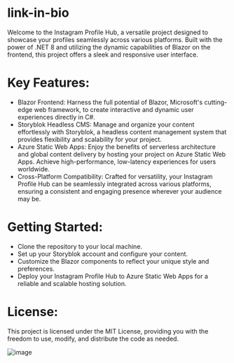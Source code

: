 # link-in-bio
Welcome to the Instagram Profile Hub, a versatile project designed to showcase your profiles seamlessly across various platforms. Built with the power of .NET 8 and utilizing the dynamic capabilities of Blazor on the frontend, this project offers a sleek and responsive user interface.

# Key Features:
  - Blazor Frontend: Harness the full potential of Blazor, Microsoft's cutting-edge web framework, to create interactive and dynamic user experiences directly in C#.
  - Storyblok Headless CMS: Manage and organize your content effortlessly with Storyblok, a headless content management system that provides flexibility and scalability for your project.
  - Azure Static Web Apps: Enjoy the benefits of serverless architecture and global content delivery by hosting your project on Azure Static Web Apps. Achieve high-performance, low-latency experiences for users worldwide.
  - Cross-Platform Compatibility: Crafted for versatility, your Instagram Profile Hub can be seamlessly integrated across various platforms, ensuring a consistent and engaging presence wherever your audience may be.

# Getting Started:
  - Clone the repository to your local machine.
  - Set up your Storyblok account and configure your content.
  - Customize the Blazor components to reflect your unique style and preferences.
  - Deploy your Instagram Profile Hub to Azure Static Web Apps for a reliable and scalable hosting solution.

# License:
This project is licensed under the MIT License, providing you with the freedom to use, modify, and distribute the code as needed.

![image](https://github.com/Layfully/link-in-bio/assets/15947565/e5cf6622-88b9-4b5c-8234-a9a93ce92160)

